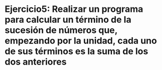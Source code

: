 # Ejercicio5: Realizar un programa para calcular un término de la sucesión de números que, empezando por la unidad, cada uno de sus términos es la suma de los dos anteriores
